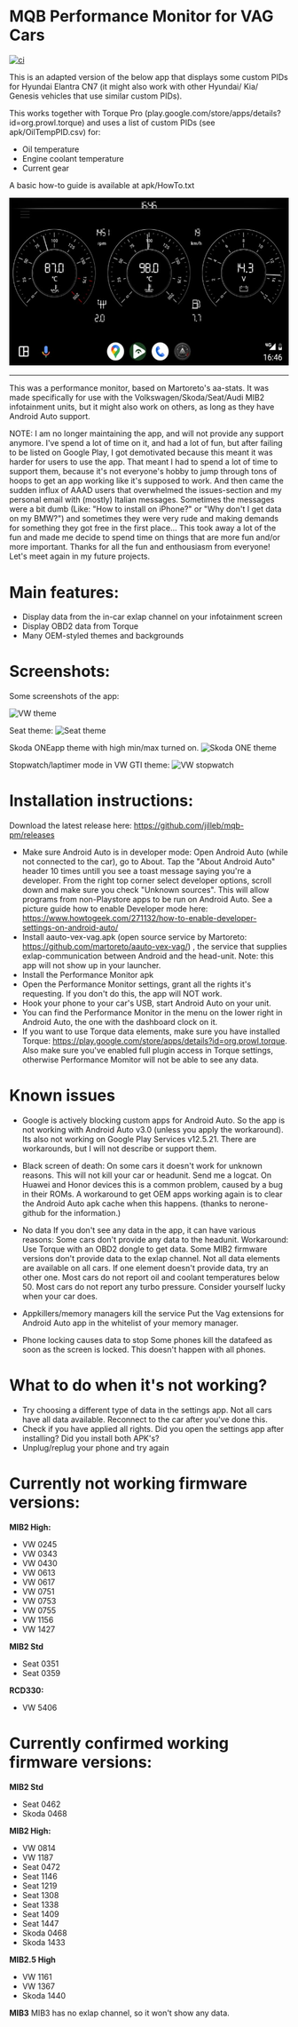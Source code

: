 # MQB Performance Monitor for VAG Cars

[![ci][1]][2]

This is an adapted version of the below app that displays some custom PIDs for Hyundai Elantra CN7 (it might also work with other Hyundai/ Kia/ Genesis vehicles that use similar custom PIDs).

This works together with Torque Pro (play.google.com/store/apps/details?id=org.prowl.torque) and uses a list of custom PIDs (see apk/OilTempPID.csv) for:
- Oil temperature
- Engine coolant temperature
- Current gear

A basic how-to guide is available at apk/HowTo.txt

<img src="https://github.com/gdincu/mqb-pm/raw/HyundaiElantraCN7/apk/Screenshot.jpeg">

<hr>

This was a performance monitor, based on Martoreto's aa-stats.
It was made specifically for use with the Volkswagen/Skoda/Seat/Audi MIB2 infotainment units, but it might also work on others, as long as they have Android Auto support.

NOTE: I am no longer maintaining the app, and will not provide any support anymore. I've spend a lot of time on it, and had a lot of fun, but after failing to be listed on Google Play, I got demotivated because this meant it was harder for users to use the app. That meant I had to spend a lot of time to support them, because it's not everyone's hobby to jump through tons of hoops to get an app working like it's supposed to work. And then came the sudden influx of AAAD users that overwhelmed the issues-section and my personal email with (mostly) Italian messages. Sometimes the messages were a bit dumb (Like: "How to install on iPhone?" or "Why don't I get data on my BMW?") and sometimes they were very rude and making demands for something they got free in the first place... This took away a lot of the fun and made me decide to spend time on things that are more fun and/or more important. Thanks for all the fun and enthousiasm from everyone! Let's meet again in my future projects.

# Main features:
- Display data from the in-car exlap channel on your infotainment screen
- Display OBD2 data from Torque
- Many OEM-styled themes and backgrounds

# Screenshots:
Some screenshots of the app:

![VW theme](https://user-images.githubusercontent.com/8352494/48626461-322c1380-e9b2-11e8-990a-b380c43f93e1.png)

Seat theme:
![Seat theme](https://camo.githubusercontent.com/c3043a363e40cac344c4f2cb4a943671205806d2/68747470733a2f2f692e696d6775722e636f6d2f56436a58474d582e706e67)

Skoda ONEapp theme with high min/max turned on.
![Skoda ONE theme](https://i.imgur.com/OfO3jpb.png)

Stopwatch/laptimer mode in VW GTI theme:
![VW stopwatch](https://i.imgur.com/0jm310L.png)


# Installation instructions:

Download the latest release here: https://github.com/jilleb/mqb-pm/releases

- Make sure Android Auto is in developer mode: Open Android Auto (while not connected to the car), go to About. Tap the "About Android Auto" header 10 times untill you see a toast message saying you're a developer. From the right top corner select developer options, scroll down and make sure you check "Unknown sources". This will allow programs from non-Playstore apps to be run on Android Auto. See a picture guide how to enable Developer mode here: https://www.howtogeek.com/271132/how-to-enable-developer-settings-on-android-auto/
- Install aauto-vex-vag.apk (open source service by Martoreto: https://github.com/martoreto/aauto-vex-vag/) , the service that supplies exlap-communication between Android and the head-unit. Note: this app will not show up in your launcher.
- Install the Performance Monitor apk
- Open the Performance Monitor settings, grant all the rights it's requesting. If you don't do this, the app will NOT work.
- Hook your phone to your car's USB, start Android Auto on your unit.
- You can find the Performance Monitor in the menu on the lower right in Android Auto, the one with the dashboard clock on it.
- If you want to use Torque data elements, make sure you have installed Torque: https://play.google.com/store/apps/details?id=org.prowl.torque. Also make sure you've enabled full plugin access in Torque settings, otherwise Performance Momitor will not be able to see any data.


# Known issues
- Google is actively blocking custom apps for Android Auto. So the app is not working with Android Auto v3.0 (unless you apply the workaround). Its also not working on Google Play Services v12.5.21. There are workarounds, but I will not describe or support them. 

- Black screen of death: On some cars it doesn't work for unknown reasons. This will not kill your car or headunit. Send me a logcat. 
On Huawei and Honor devices this is a common problem, caused by a bug in their ROMs. A workaround to get OEM apps working again is to clear the Android Auto apk cache when this happens. (thanks to nerone-github for the information.)

- No data
If you don't see any data in the app, it can have various reasons:
Some cars don't provide any data to the headunit. Workaround: Use Torque with an OBD2 dongle to get data. 
Some MIB2 firmware versions don't provide data to the exlap channel.
Not all data elements are available on all cars. If one element doesn't provide data, try an other one.
Most cars do not report oil and coolant temperatures below 50.
Most cars do not report any turbo pressure. Consider yourself lucky when your car does.

- Appkillers/memory managers kill the service
Put the Vag extensions for Android Auto app in the whitelist of your memory manager.

- Phone locking causes data to stop
Some phones kill the datafeed as soon as the screen is locked. This doesn't happen with all phones.

# What to do when it's not working?
- Try choosing a different type of data in the settings app. Not all cars have all data available. Reconnect to the car after you've done this.
- Check if you have applied all rights. Did you open the settings app after installing? Did you install both APK's?
- Unplug/replug your phone and try again

# Currently not working firmware versions:
**MIB2 High:**
- VW 0245
- VW 0343
- VW 0430 
- VW 0613
- VW 0617
- VW 0751
- VW 0753
- VW 0755
- VW 1156
- VW 1427


**MIB2 Std**
- Seat 0351
- Seat 0359

**RCD330:**
- VW 5406

# Currently confirmed working firmware versions:
**MIB2 Std**
- Seat 0462
- Skoda 0468

**MIB2 High:**
- VW 0814
- VW 1187
- Seat 0472
- Seat 1146
- Seat 1219
- Seat 1308
- Seat 1338
- Seat 1409
- Seat 1447
- Skoda 0468
- Skoda 1433

**MIB2.5 High**
- VW 1161
- VW 1367
- Skoda 1440

**MIB3**
MIB3 has no exlap channel, so it won't show any data.

[1]: https://github.com/jilleb/mqb-pm/workflows/ci/badge.svg
[2]: https://github.com/jilleb/mqb-pm/actions
